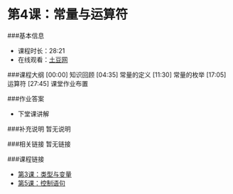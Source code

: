 第4课：常量与运算符
==========================

###基本信息
- 课程时长：28:21
- 在线观看：[土豆网](http://www.tudou.com/programs/view/evSrdqTW9zg/)

###课程大纲
	[00:00] 知识回顾
	[04:35] 常量的定义
	[11:30] 常量的枚举
	[17:05] 运算符
	[27:45] 课堂作业布置
	
###作业答案
- 下堂课讲解

###补充说明
暂无说明

###相关链接
暂无链接

###课程链接
- [第3课：类型与变量](../lecture3/lecture3.md)
- [第5课：控制语句](../lecture5/lecture5.md)